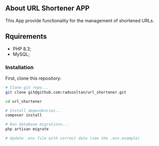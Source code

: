 

## About URL Shortener APP

This App provide functionality for the management of shortened URLs.

## Rquirements

- PHP 8.3;
- MySQL;


### Installation

First, clone this repository:

```bash
# Clone git repo...
git clone git@github.com:radusoltan/url_shortener.git

cd url_shortener

# Install dependencies...
composer install

# Run database migrations...
php artisan migrate

# Update .env file with correct data (see the .env.example)

```
